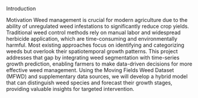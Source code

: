 Introduction

Motivation Weed management is crucial for modern agriculture due to the ability of unregulated weed infestations to significantly reduce crop yields. Traditional weed control methods rely on manual labor and widespread herbicide application, which are time-consuming and environmentally harmful. Most existing approaches focus on identifying and categorizing weeds but overlook their spatiotemporal growth patterns. This project addresses that gap by integrating weed segmentation with time-series growth prediction, enabling farmers to make data-driven decisions for more effective weed management. Using the Moving Fields Weed Dataset (MFWD) and supplementary data sources, we will develop a hybrid model that can distinguish weed species and forecast their growth stages, providing valuable insights for targeted intervention.
